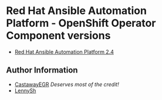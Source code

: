 # Red Hat Ansible Automation Platform - OpenShift Operator Component versions

- [Red Hat Ansible Automation Platform 2.4](AAP_24.md)

Author Information
------------------
- [CastawayEGR](https://github.com/CastawayEGR) *Deserves most of the credit!*
- [LennySh](https://github.com/lennysh)